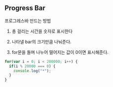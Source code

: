 ## Progress Bar

프로그레스바 만드는 방법

1. 총 걸리는 시간을 숫자로 표시한다

2. 나타낼 bar의 크기만큼 나눠준다.

3. for문을 돌며 나누어 떨어지는 값이 0이면 표시해준다.

```js
for(var i = 0; i < 200000; i++) {
  if(i % 20000 === 0) {
    console.log("*");
  }
}
```

